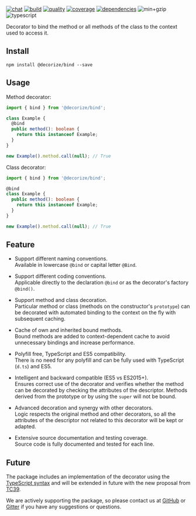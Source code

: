 [![chat](https://img.shields.io/gitter/room/decorize/community?style=flat-square&color=informational&logo=gitter&label)](https://gitter.im/decorize/community)
[![build](https://img.shields.io/github/workflow/status/Yokize/decorize/CI/master?style=flat-square&logo=github)](https://github.com/Yokize/decorize/actions)
[![quality](https://img.shields.io/codefactor/grade/github/Yokize/decorize?logo=codefactor&logoColor=white&style=flat-square&label=quality)](https://www.codefactor.io/repository/github/Yokize/decorize)
[![coverage](https://img.shields.io/codacy/coverage/8f0566a3ddca4105aad6ee0585ff5379?style=flat-square&logo=codacy&label=coverage)](https://www.codacy.com/gh/Yokize/decorize?utm_source=github.com&utm_medium=referral&utm_content=Yokize/decorize&utm_campaign=Badge_Coverage)
[![dependencies](https://img.shields.io/librariesio/release/npm/@decorize/bind?style=flat-square&label=dependencies)](https://www.npmjs.com/package/@decorize/bind)
![min+gzip](https://img.shields.io/bundlephobia/minzip/@decorize/bind?style=flat-square&label=min%2Bzip)
![typescript](https://img.shields.io/static/v1?style=flat-square&logo=typescript&color=informational&label&message=3.9)

Decorator to bind the method or all methods of the class to the context used to access it.

## Install

```shell script
npm install @decorize/bind --save
```

## Usage

Method decorator:

```typescript
import { bind } from '@decorize/bind';

class Example {
  @bind
  public method(): boolean {
    return this instanceof Example;
  }
}

new Example().method.call(null); // True
```

Class decorator:

```typescript
import { bind } from '@decorize/bind';

@bind
class Example {
  public method(): boolean {
    return this instanceof Example;
  }
}

new Example().method.call(null); // True
```

## Feature

- Support different naming conventions.\
  Available in lowercase `@bind` or capital letter `@Bind`.

- Support different coding conventions.\
  Applicable directly to the declaration `@bind` or as the decorator's factory `@bind()`.

- Support method and class decoration.\
  Particular method or class (methods on the constructor's `prototype`) can be decorated with automated binding to the context on the fly with subsequent caching.

- Cache of own and inherited bound methods.\
  Bound methods are added to context-dependent cache to avoid unnecessary bindings and increase performance.

- Polyfill free, TypeScript and ES5 compatibility.\
  There is no need for any polyfill and can be fully used with TypeScript (`d.ts`) and ES5.

- Intelligent and backward compatible (ES5 vs ES2015+).\
  Ensures correct use of the decorator and verifies whether the method can be decorated by checking the attributes of the descriptor. Methods derived from the prototype or by using the `super` will not be bound.

- Advanced decoration and synergy with other decorators.\
  Logic respects the original method and other decorators, so all the attributes of the descriptor not related to this decorator will be kept or adapted.

- Extensive source documentation and testing coverage.\
  Source code is fully documented and tested for each line.

## Future

The package includes an implementation of the decorator using the [TypeScript syntax](https://www.typescriptlang.org/docs/handbook/decorators.html) and will be extended in future with the new proposal from [TC39](https://github.com/tc39/proposal-decorators).

We are actively supporting the package, so please contact us at [GitHub](https://github.com/Yokize/decorize) or [Gitter](https://gitter.im/decorize/community) if you have any suggestions or questions.

